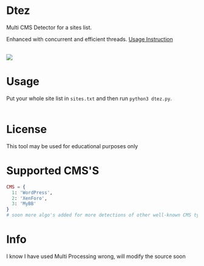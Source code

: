 # Dtez
Multi CMS Detector for a sites list.<br>

Enhanced with concurrent and efficient threads.
<a href="https://github.com/Z3NTL3/Dtez/">
  Usage Instruction
</a>
  
<br>
<img src="https://cdn.discordapp.com/attachments/907033907088748575/953608651992621106/tool.png">

# Usage
Put your whole site list in ```sites.txt``` and then run ```python3 dtez.py```.<br><br>

# License
This tool may be used for educational purposes only

# Supported CMS'S
```elixir
CMS = {
  1: 'WordPress',
  2: 'XenForo',
  3: 'MyBB'
}
# soon more algo's added for more detections of other well-known CMS types
```
# Info
I know I have used Multi Processing wrong, will modify the source soon
